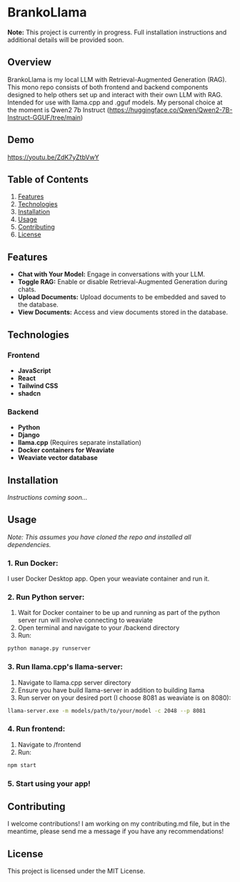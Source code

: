 # BrankoLlama

**Note:** This project is currently in progress. Full installation instructions and additional details will be provided soon. 

## Overview

BrankoLlama is my local LLM with Retrieval-Augmented Generation (RAG). This mono repo consists of both frontend and backend components designed to help others set up and interact with their own LLM with RAG. Intended for use with llama.cpp and .gguf models. My personal choice at the moment is Qwen2 7b Instruct (https://huggingface.co/Qwen/Qwen2-7B-Instruct-GGUF/tree/main)

## Demo

https://youtu.be/ZdK7yZtbVwY 

## Table of Contents
1. [Features](#features)
2. [Technologies](#technologies)
3. [Installation](#installation)
4. [Usage](#usage)
5. [Contributing](#contributing)
6. [License](#license)

## Features


- **Chat with Your Model:** Engage in conversations with your LLM.
- **Toggle RAG:** Enable or disable Retrieval-Augmented Generation during chats.
- **Upload Documents:** Upload documents to be embedded and saved to the database.
- **View Documents:** Access and view documents stored in the database.

## Technologies

### Frontend

- **JavaScript**
- **React**
- **Tailwind CSS**
- **shadcn**

### Backend

- **Python**
- **Django**
- **llama.cpp** (Requires separate installation)
- **Docker containers for Weaviate**
- **Weaviate vector database**

## Installation

*Instructions coming soon...*

## Usage
*Note: This assumes you have cloned the repo and installed all dependencies.*


### 1. Run Docker:
I user Docker Desktop app. Open your weaviate container and run it.

### 2. Run Python server:

1. Wait for Docker container to be up and running as part of the python server run will involve connecting to weaviate
2. Open terminal and navigate to your /backend directory
3. Run: 
```bash
python manage.py runserver
```

### 3. Run llama.cpp's llama-server: 
1. Navigate to llama.cpp server directory
2. Ensure you have build llama-server in addition to building llama
3. Run server on your desired port (I choose 8081 as weaviate is on 8080):
```bash
llama-server.exe -m models/path/to/your/model -c 2048 --p 8081
```

### 4. Run frontend:
1. Navigate to /frontend 
2. Run:

```bash
npm start
```

### 5. Start using your app!

## Contributing

I welcome contributions! I am working on my contributing.md file, but in the meantime, please send me a message if you have any recommendations!

## License

This project is licensed under the MIT License.